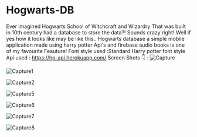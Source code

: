 # Hogwarts-DB
Ever imagined Hogwarts School of Witchcraft and Wizardry That was built in 10th century had a database to store the data?! Sounds crazy right! Well if yes how it looks like may be like this..
Hogwarts database a simple mobile application made using harry potter Api's and firebase audio books is one of my favourite Feauture!
Font style used :Standard Harry potter font style
Api used : https://hp-api.herokuapp.com/
Screen Shots 👇 :
![Capture](https://user-images.githubusercontent.com/65825065/117553442-52af2300-b06f-11eb-877a-60041dc35e77.PNG)


![Capture1](https://user-images.githubusercontent.com/65825065/117553451-60fd3f00-b06f-11eb-9f9e-522f49355ba9.PNG)



![Capture2](https://user-images.githubusercontent.com/65825065/117553457-68bce380-b06f-11eb-9323-e4dde0b99ba9.PNG)



![Capture5](https://user-images.githubusercontent.com/65825065/117553487-89853900-b06f-11eb-9e87-dec80e63d8a6.PNG)


![Capture6](https://user-images.githubusercontent.com/65825065/117553495-973abe80-b06f-11eb-935e-a498032cd8ad.PNG)


![Capture7](https://user-images.githubusercontent.com/65825065/117553502-9f92f980-b06f-11eb-801b-ca0aeaaaee45.PNG)



![Capture8](https://user-images.githubusercontent.com/65825065/117553504-a3268080-b06f-11eb-8852-14e32f3513d7.PNG)
